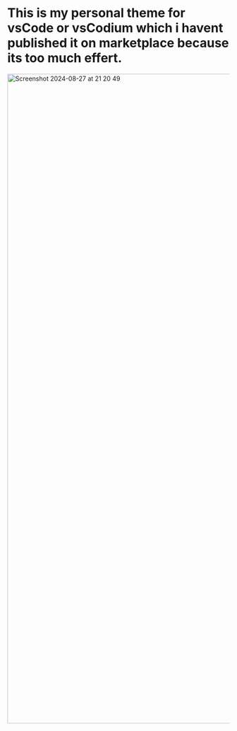 

# This is my personal theme for vsCode or vsCodium which i havent published it on marketplace because its too much effert.
<img width="1470" alt="Screenshot 2024-08-27 at 21 20 49" src="https://github.com/user-attachments/assets/9ae27a63-aeed-414d-bd35-ca667b55e5e5">
